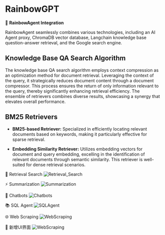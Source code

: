 # RainbowGPT

🚀 **RainbowAgent Integration**

RainbowAgent seamlessly combines various technologies, including an AI Agent proxy, ChromaDB vector database, Langchain knowledge base question-answer retrieval, and the Google search engine.

## Knowledge Base QA Search Algorithm

The knowledge base QA search algorithm employs context compression as an optimization method for document retrieval. Leveraging the context of the query, it strategically reduces document content through a document compressor. This process ensures the return of only information relevant to the query, thereby significantly enhancing retrieval efficiency. The ensemble of retrievers combines diverse results, showcasing a synergy that elevates overall performance.

## BM25 Retrievers

- **BM25-based Retriever:** Specialized in efficiently locating relevant documents based on keywords, making it particularly effective for sparse retrieval.

- **Embedding Similarity Retriever:** Utilizes embedding vectors for document and query embedding, excelling in the identification of relevant documents through semantic similarity. This retriever is well-suited for dense retrieval scenarios.

👋 Retrieval Search
![Retrieval_Search](https://github.com/ZhuJD-China/RainbowGPT/blob/master/imgs/Retrieval_Search.png)

⚡ Summarization
![Summarization](https://github.com/ZhuJD-China/RainbowGPT/blob/master/imgs/Summarization.png)

🤖 Chatbots
![Chatbots](https://github.com/ZhuJD-China/RainbowGPT/blob/master/imgs/Chatbots.png)

📚 SQL Agent
![SQLAgent](https://github.com/ZhuJD-China/RainbowGPT/blob/master/imgs/SQLAgent.png)

🌐 Web Scraping
![WebScraping](https://github.com/ZhuJD-China/RainbowGPT/blob/master/imgs/WebScraping.png)

🤗 新增UI界面
![WebScraping](https://github.com/ZhuJD-China/RainbowGPT/blob/master/imgs/exp.png)
